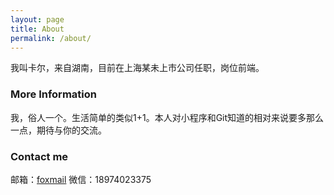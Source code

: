 ```yaml
---
layout: page
title: About
permalink: /about/
---
```


我叫卡尔，来自湖南，目前在上海某未上市公司任职，岗位前端。

### More Information

我，俗人一个。生活简单的类似1+1。本人对小程序和Git知道的相对来说要多那么一点，期待与你的交流。

### Contact me

邮箱：[foxmail](mailto:kael_yp@foxmail.com)
微信：18974023375